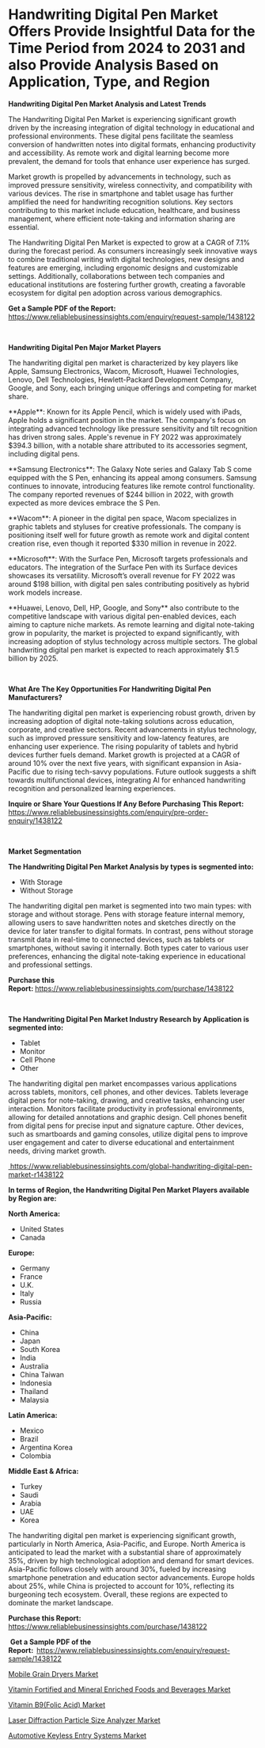 <p><h1>Handwriting Digital Pen Market Offers Provide Insightful Data for the Time Period from 2024 to 2031 and also Provide Analysis Based on Application, Type, and Region</h1></p><p><strong>Handwriting Digital Pen Market Analysis and Latest Trends</strong></p>
<p><p>The Handwriting Digital Pen Market is experiencing significant growth driven by the increasing integration of digital technology in educational and professional environments. These digital pens facilitate the seamless conversion of handwritten notes into digital formats, enhancing productivity and accessibility. As remote work and digital learning become more prevalent, the demand for tools that enhance user experience has surged.</p><p>Market growth is propelled by advancements in technology, such as improved pressure sensitivity, wireless connectivity, and compatibility with various devices. The rise in smartphone and tablet usage has further amplified the need for handwriting recognition solutions. Key sectors contributing to this market include education, healthcare, and business management, where efficient note-taking and information sharing are essential.</p><p>The Handwriting Digital Pen Market is expected to grow at a CAGR of 7.1% during the forecast period. As consumers increasingly seek innovative ways to combine traditional writing with digital technologies, new designs and features are emerging, including ergonomic designs and customizable settings. Additionally, collaborations between tech companies and educational institutions are fostering further growth, creating a favorable ecosystem for digital pen adoption across various demographics.</p></p>
<p><strong>Get a Sample PDF of the Report:&nbsp;</strong> <a href="https://www.reliablebusinessinsights.com/enquiry/request-sample/1438122?utm_campaign=1554&utm_medium=2&utm_source=Github&utm_content=ia&utm_term=15102024&utm_id=handwriting-digital-pen">https://www.reliablebusinessinsights.com/enquiry/request-sample/1438122</a></p>
<p>&nbsp;</p>
<p><strong>Handwriting Digital Pen Major Market Players</strong></p>
<p><p>The handwriting digital pen market is characterized by key players like Apple, Samsung Electronics, Wacom, Microsoft, Huawei Technologies, Lenovo, Dell Technologies, Hewlett-Packard Development Company, Google, and Sony, each bringing unique offerings and competing for market share.</p><p>**Apple**: Known for its Apple Pencil, which is widely used with iPads, Apple holds a significant position in the market. The company's focus on integrating advanced technology like pressure sensitivity and tilt recognition has driven strong sales. Apple's revenue in FY 2022 was approximately $394.3 billion, with a notable share attributed to its accessories segment, including digital pens.</p><p>**Samsung Electronics**: The Galaxy Note series and Galaxy Tab S come equipped with the S Pen, enhancing its appeal among consumers. Samsung continues to innovate, introducing features like remote control functionality. The company reported revenues of $244 billion in 2022, with growth expected as more devices embrace the S Pen.</p><p>**Wacom**: A pioneer in the digital pen space, Wacom specializes in graphic tablets and styluses for creative professionals. The company is positioning itself well for future growth as remote work and digital content creation rise, even though it reported $330 million in revenue in 2022.</p><p>**Microsoft**: With the Surface Pen, Microsoft targets professionals and educators. The integration of the Surface Pen with its Surface devices showcases its versatility. Microsoft’s overall revenue for FY 2022 was around $198 billion, with digital pen sales contributing positively as hybrid work models increase.</p><p>**Huawei, Lenovo, Dell, HP, Google, and Sony** also contribute to the competitive landscape with various digital pen-enabled devices, each aiming to capture niche markets. As remote learning and digital note-taking grow in popularity, the market is projected to expand significantly, with increasing adoption of stylus technology across multiple sectors. The global handwriting digital pen market is expected to reach approximately $1.5 billion by 2025.</p></p>
<p>&nbsp;</p>
<p><strong>What Are The Key Opportunities For Handwriting Digital Pen Manufacturers?</strong></p>
<p><p>The handwriting digital pen market is experiencing robust growth, driven by increasing adoption of digital note-taking solutions across education, corporate, and creative sectors. Recent advancements in stylus technology, such as improved pressure sensitivity and low-latency features, are enhancing user experience. The rising popularity of tablets and hybrid devices further fuels demand. Market growth is projected at a CAGR of around 10% over the next five years, with significant expansion in Asia-Pacific due to rising tech-savvy populations. Future outlook suggests a shift towards multifunctional devices, integrating AI for enhanced handwriting recognition and personalized learning experiences.</p></p>
<p><strong>Inquire or Share Your Questions If Any Before Purchasing This Report:</strong> <a href="https://www.reliablebusinessinsights.com/enquiry/pre-order-enquiry/1438122?utm_campaign=1554&utm_medium=2&utm_source=Github&utm_content=ia&utm_term=15102024&utm_id=handwriting-digital-pen">https://www.reliablebusinessinsights.com/enquiry/pre-order-enquiry/1438122</a></p>
<p>&nbsp;</p>
<p><strong>Market Segmentation</strong></p>
<p><strong>The Handwriting Digital Pen Market Analysis by types is segmented into:</strong></p>
<p><ul><li>With Storage</li><li>Without Storage</li></ul></p>
<p><p>The handwriting digital pen market is segmented into two main types: with storage and without storage. Pens with storage feature internal memory, allowing users to save handwritten notes and sketches directly on the device for later transfer to digital formats. In contrast, pens without storage transmit data in real-time to connected devices, such as tablets or smartphones, without saving it internally. Both types cater to various user preferences, enhancing the digital note-taking experience in educational and professional settings.</p></p>
<p><strong>Purchase this Report:&nbsp;</strong><a href="https://www.reliablebusinessinsights.com/purchase/1438122?utm_campaign=1554&utm_medium=2&utm_source=Github&utm_content=ia&utm_term=15102024&utm_id=handwriting-digital-pen">https://www.reliablebusinessinsights.com/purchase/1438122</a></p>
<p>&nbsp;</p>
<p><strong>The Handwriting Digital Pen Market Industry Research by Application is segmented into:</strong></p>
<p><ul><li>Tablet</li><li>Monitor</li><li>Cell Phone</li><li>Other</li></ul></p>
<p><p>The handwriting digital pen market encompasses various applications across tablets, monitors, cell phones, and other devices. Tablets leverage digital pens for note-taking, drawing, and creative tasks, enhancing user interaction. Monitors facilitate productivity in professional environments, allowing for detailed annotations and graphic design. Cell phones benefit from digital pens for precise input and signature capture. Other devices, such as smartboards and gaming consoles, utilize digital pens to improve user engagement and cater to diverse educational and entertainment needs, driving market growth.</p></p>
<p><a href="https://www.reliablebusinessinsights.com/global-handwriting-digital-pen-market-r1438122?utm_campaign=1554&utm_medium=2&utm_source=Github&utm_content=ia&utm_term=15102024&utm_id=handwriting-digital-pen">&nbsp;https://www.reliablebusinessinsights.com/global-handwriting-digital-pen-market-r1438122</a></p>
<p><strong>In terms of Region, the Handwriting Digital Pen Market Players available by Region are:</strong></p>
<p>
    <p> <strong> North America: </strong>
        <ul>
            <li>United States</li>
            <li>Canada</li>
        </ul>
        </p> 
    <p> <strong> Europe: </strong>
        <ul>
            <li>Germany</li>
            <li>France</li>
            <li>U.K.</li>
            <li>Italy</li>
            <li>Russia</li>
        </ul>
        </p> 
    <p> <strong> Asia-Pacific: </strong>
        <ul>
            <li>China</li>
            <li>Japan</li>
            <li>South Korea</li>
            <li>India</li>
            <li>Australia</li>
            <li>China Taiwan</li>
            <li>Indonesia</li>
            <li>Thailand</li>
            <li>Malaysia</li>
        </ul>
        </p> 
    <p> <strong> Latin America: </strong>
        <ul>
            <li>Mexico</li>
            <li>Brazil</li>
            <li>Argentina Korea</li>
            <li>Colombia</li>
        </ul>
        </p> 
    <p> <strong> Middle East & Africa: </strong>
        <ul>
            <li>Turkey</li>
            <li>Saudi</li>
            <li>Arabia</li>
            <li>UAE</li>
            <li>Korea</li>
        </ul>
    </p>
    </p>
<p><p>The handwriting digital pen market is experiencing significant growth, particularly in North America, Asia-Pacific, and Europe. North America is anticipated to lead the market with a substantial share of approximately 35%, driven by high technological adoption and demand for smart devices. Asia-Pacific follows closely with around 30%, fueled by increasing smartphone penetration and education sector advancements. Europe holds about 25%, while China is projected to account for 10%, reflecting its burgeoning tech ecosystem. Overall, these regions are expected to dominate the market landscape.</p></p>
<p><strong>Purchase this Report: </strong><a href="https://www.reliablebusinessinsights.com/purchase/1438122?utm_campaign=1554&utm_medium=2&utm_source=Github&utm_content=ia&utm_term=15102024&utm_id=handwriting-digital-pen">https://www.reliablebusinessinsights.com/purchase/1438122</a></p>
<p>&nbsp;<strong>Get a Sample PDF of the Report:&nbsp;&nbsp;</strong><a href="https://www.reliablebusinessinsights.com/enquiry/request-sample/1438122?utm_campaign=1554&utm_medium=2&utm_source=Github&utm_content=ia&utm_term=15102024&utm_id=handwriting-digital-pen">https://www.reliablebusinessinsights.com/enquiry/request-sample/1438122</a></p>
<p><strong></strong></p>
<p><p><a href="https://issuu.com/reportprime-2/docs/mobile-grain-dryers-market-size-203_553aed9142def1?utm_campaign=1554&utm_medium=2&utm_source=Github&utm_content=ia&utm_term=15102024&utm_id=handwriting-digital-pen">Mobile Grain Dryers Market</a></p><p><a href="https://github.com/crupardgu/Market-Research-Report-List-1/blob/main/vitamin-fortified-and-mineral-enriched-foods-and-beverages-market.md?utm_campaign=1554&utm_medium=2&utm_source=Github&utm_content=ia&utm_term=15102024&utm_id=handwriting-digital-pen">Vitamin Fortified and Mineral Enriched Foods and Beverages Market</a></p><p><a href="https://github.com/denishaucarn/Market-Research-Report-List-1/blob/main/vitamin-b9folic-acid-market.md?utm_campaign=1554&utm_medium=2&utm_source=Github&utm_content=ia&utm_term=15102024&utm_id=handwriting-digital-pen">Vitamin B9(Folic Acid) Market</a></p><p><a href="https://issuu.com/reportprime-2/docs/laser-diffraction-particle-size-ana_39ea0b9c2536d9?utm_campaign=1554&utm_medium=2&utm_source=Github&utm_content=ia&utm_term=15102024&utm_id=handwriting-digital-pen">Laser Diffraction Particle Size Analyzer Market</a></p><p><a href="https://www.linkedin.com/pulse/automotive-keyless-entry-systems-market-size-share-analysis-gl5ue?utm_campaign=1554&utm_medium=2&utm_source=Github&utm_content=ia&utm_term=15102024&utm_id=handwriting-digital-pen">Automotive Keyless Entry Systems Market</a></p></p>